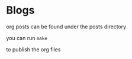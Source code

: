 # Blogs
org posts can be found under the posts directory

you can run 
`make`

to publish the org files
